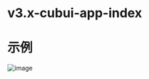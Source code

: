 # v3.x-cubui-app-index
示例
===
![image](https://github.com/SeriouslyI/v3.x-cubui-app-index/blob/master/src/assets/index.png)
